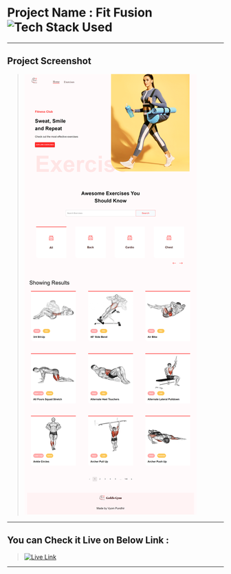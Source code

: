 # Project Name : Fit Fusion ![Tech Stack Used](https://img.shields.io/badge/Technologies-React-blue)

---

## Project Screenshot

> ![SS](./ss.png)

---

## You can Check it Live on Below Link :

> [![Live Link](https://img.shields.io/badge/DEPLOYED-LINK-green)](fit-fusion-mk.netlify.app/)

---
